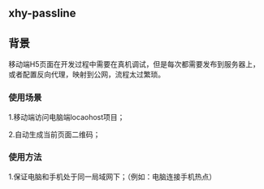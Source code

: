 ## xhy-passline

## 背景
移动端H5页面在开发过程中需要在真机调试，但是每次都需要发布到服务器上，或者配置反向代理，映射到公网，流程太过繁琐。


### 使用场景

1.移动端访问电脑端locaohost项目；

2.自动生成当前页面二维码；

### 使用方法

1.保证电脑和手机处于同一局域网下；（例如：电脑连接手机热点）
